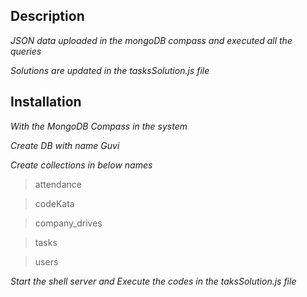 ## Description 

*JSON data uploaded in the mongoDB compass and executed all the queries*

*Solutions are updated in the tasksSolution.js file*

## Installation

*With the MongoDB Compass in the system*

*Create DB with name Guvi*

*Create collections in below names*

> attendance

> codeKata

> company_drives

> tasks

> users

*Start the shell server and Execute the codes in the taksSolution.js file*